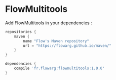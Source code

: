 # FlowMultitools

Add FlowMultitools in your dependencies :

```groovy
repositories {
	maven {
		name "Flow's Maven repository"
		url = "https://flowarg.github.io/maven/"
	}
}
```

```groovy
dependencies {
	compile 'fr.flowarg:flowmultitools:1.0.0'
}
```
